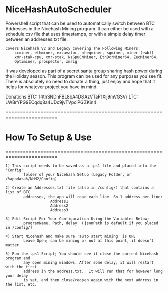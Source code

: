 # NiceHashAutoScheduler

Powershell script that can be used to automatically switch between BTC Addresses in the Nicehash Mining program. It can either be used with a schedule.csv file that uses timestamps, or with a simple delay timer between an addresses.txt file.

 	Covers Nicehash V2 and Legacy Covering The Following Miners: 
		ccminer, ethminer, excavator, nheqminer, sgminer, miner (ewbf)
		xmr-stak-cpu, xmr-stak, NsGpuCNMiner, EthDcrMiner64, ZecMiner64,
		Optiminer, prospector, xmrig

It was developed as part of a secret santa group sharing hash power during the Holiday season. This program can be used for any purposes you see fit. There is absolutely no need to donate a thing, just enjoy and hope that it helps for whatever project you have in mind.

Donations 	BTC: 14thSNDnFBL8bA4D8AzVTaP1Xij9mVGSVr
		LTC: LWBrYPG9ECqdq8a4UDc9jvTVpciPGZKin4

 ========================================================================
#			How To Setup & Use
 ========================================================================
 
 
	1) This script needs to be saved as a .ps1 file and placed into the 'Config'
			folder of your Nicehash Setup (Legacy Folder, or /%appdata%/NHM2/Config)

	2) Create an Addresses.txt file (also in /config/) that contains a list of BTC 
			addresses, the app will read each line. So 1 address per line:
						Address1
						Address2
						Address3

	3) Edit Script For Your Configuration Using the Variables Below;
			programName, Path, delay  (jsonPath is default if you placed in /config/)

	4) Start Nicehash and make sure 'auto start mining' is ON;
			Leave Open; can be mining or not at this point, it doesn't matter

	5) Run the .ps1 Script; You should see it close the current Nicehash program and
			any open mining windows. After some delay, it will restart with the first
			address in the address.txt.  It will run that for however long your delay
			is set, and then close/reopen again with the next address in the list, etc.

